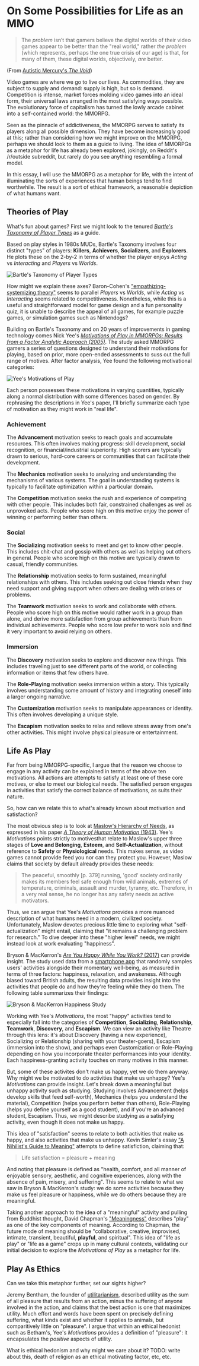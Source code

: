 # On Some Possibilities for Life as an MMO

> The _problem_ isn’t that gamers believe the digital worlds of their video games appear to be better than the "real world," rather _the problem_ (which represents, perhaps the one true crisis of our age) is that, for many of them, these digital worlds, objectively, _are_ better.

(From [Autistic Mercury's _The Void_](https://web.archive.org/web/20171102084549/http://www.autisticmercury.com/the-void-toronto.html))

Video games are where we go to live our lives. As commodities, they are subject to supply and demand: supply is high, but so is demand. Competition is intense, market forces molding video games into an ideal form, their universal laws arranged in the most satisfying ways possible. The evolutionary force of capitalism has turned the lowly arcade cabinet into a self-contained world: the MMORPG.

Seen as the pinnacle of addictiveness, the MMORPG serves to satisfy its players along all possible dimension. They have become increasingly good at this; rather than considering how we might improve on the MMORPG, perhaps we should look to them as a guide to living. The idea of MMORPGs as a metaphor for life has already been explored, jokingly, on Reddit's /r/outside subreddit, but rarely do you see anything resembling a formal model.

In this essay, I will use the MMORPG as a metaphor for life, with the intent of illuminating the sorts of experiences that human beings tend to find worthwhile. The result is a sort of ethical framework, a reasonable depiction of what humans want.

## Theories of Play

What's fun about games? First we might look to the tenured [_Bartle's Taxonomy of Player Types_](http://mud.co.uk/richard/selfware.htm) as a guide.

Based on play styles in 1980s MUDs, Bartle's Taxonomy involves four distinct "types" of players: **Killers**, **Achievers**, **Socializers**, and **Explorers**. He plots these on the 2-by-2 in terms of whether the player enjoys _Acting_ vs _Interacting_ and _Players_ vs _Worlds_.

![Bartle's Taxonomy of Player Types]()

How might we explain these axes? Baron-Cohen's ["empathizing-systemizing theory"](https://en.wikipedia.org/wiki/Empathizing%E2%80%93systemizing_theory) seems to parallel _Players_ vs _Worlds_, while _Acting_ vs _Interacting_ seems related to competitiveness. Nonetheless, while this is a useful and straightforward model for game design and a fun personality quiz, it is unable to describe the appeal of all games, for example puzzle games, or simulation games such as Nintendogs?

Building on Bartle's Taxonomy and on 20 years of improvements in gaming technology comes Nick Yee's [_Motivations of Play in MMORPGs: Results from a Factor Analytic Approach (2005)_](http://www.nickyee.com/daedalus/motivations.pdf). The study asked MMORPG gamers a series of questions designed to understand their motivations for playing, based on prior, more open-ended assessments to suss out the full range of motives. After factor analysis, Yee found the following motivational categories:

![Yee's Motivations of Play](https://i.imgur.com/q4QnSzr.png)

Each person possesses these motivations in varying quantities, typically along a normal distribution with some differences based on gender. By rephrasing the descriptions in Yee's paper, I'll briefly summarize each type of motivation as they might work in "real life".

### Achievement

The **Advancement** motivation seeks to reach goals and accumulate resources. This often involves making progress: skill development, social recognition, or financial/industrial superiority. High scorers are typically drawn to serious, hard-core careers or communities that can facilitate their development.

The **Mechanics** motivation seeks to analyzing and understanding the mechanisms of various systems. The goal in understanding systems is typically to facilitate optimization within a particular domain.

The **Competition** motivation seeks the rush and experience of competing with other people. This includes both fair, constrained challenges as well as unprovoked acts. People who score high on this motive enjoy the power of winning or performing better than others.

### Social

The **Socializing** motivation seeks to meet and get to know other people. This includes chit-chat and gossip with others as well as helping out others in general. People who score high on this motive are typically drawn to casual, friendly communities.

The **Relationship** motivation seeks to form sustained, meaningful relationships with others. This includes seeking out close friends when they need support and giving support when others are dealing with crises or problems.

The **Teamwork** motivation seeks to work and collaborate with others. People who score high on this motive would rather work in a group than alone, and derive more satisfaction from group achievements than from individual achievements. People who score low prefer to work solo and find it very important to avoid relying on others.

### Immersion

The **Discovery** motivation seeks to explore and discover new things. This includes traveling just to see different parts of the world, or collecting information or items that few others have.

The **Role-Playing** motivation seeks immersion within a story. This typically involves understanding some amount of history and integrating oneself into a larger ongoing narrative.

The **Customization** motivation seeks to manipulate appearances or identity. This often involves developing a unique style.

The **Escapism** motivation seeks to relax and relieve stress away from one's other activities. This might involve physical pleasure or entertainment.

## Life As Play

Far from being MMORPG-specific, I argue that the reason we choose to engage in any activity can be explained in terms of the above ten motivations. All actions are attempts to satisfy at least one of these core motives, or else to meet our biological needs. The satisfied person engages in activities that satisfy the correct balance of motivations, as suits their nature.

So, how can we relate this to what's already known about motivation and satisfaction?

The most obvious step is to look at [Maslow's Hierarchy of Needs](https://en.wikipedia.org/wiki/Maslow%27s_hierarchy_of_needs), as expressed in his paper [_A Theory of Human Motivation_ (1943)](http://psychclassics.yorku.ca/Maslow/motivation.htm). Yee's _Motivations_ points strictly to motivesthat relate to Maslow's upper three stages of **Love and Belonging**, **Esteem**, and **Self-Actualization**, without reference to **Safety** or **Physiological** needs. This makes sense, as video games cannot provide feed you nor can they protect you. However, Maslow claims that society by default already provides these needs:

> The peaceful, smoothly [p. 379] running, 'good' society ordinarily makes its members feel safe enough from wild animals, extremes of temperature, criminals, assault and murder, tyranny, etc. Therefore, in a very real sense, he no longer has any safety needs as active motivators.

Thus, we can argue that Yee's _Motivations_ provides a more nuanced description of what humans need in a modern, civilized society. Unfortunately, Maslow devotes precious little time to exploring what "self-actualization" might entail, claiming that "it remains a challenging problem for research." To dive deeper into these "higher level" needs, we might instead look at work evaluating "happiness".

Bryson & MacKerron's [_Are You Happy While You Work?_ (2017)](http://www.creativenz.govt.nz/assets/ckeditor/attachments/1034/happiness_study_by_lse.pdf?1410238913) can provide insight. The study used data from a [smartphone app](https://www.mappinessapp.com/) that randomly samples users' activities alongside their momentary well-being, as measured in terms of three factors: happiness, relaxation, and awakeness. Although biased toward British adults, the resulting data provides insight into the activities that people do and how they're feeling while they do them. The following table summarizes their findings:

![Bryson & MacKerron Happiness Study]()

Working with Yee's _Motivations_, the most "happy" activities tend to especially fall into the categories of **Competition**, **Socializing**, **Relationship**, **Teamwork**, **Discovery**, and **Escapism**. We can view an activity like Theatre through this lens: it's about Discovery (having a new experience), Socializing or Relationship (sharing with your theater-goers), Escapism (immersion into the show), and perhaps even Customization or Role-Playing depending on how you incorporate theater performances into your identity. Each happiness-granting activity touches on many motives in this manner.

But, some of these activites don't make us happy, yet we do them anyway. Why might we be motivated to do activities that make us unhappy? Yee's _Motivations_ can provide insight. Let's break down a meaningful but unhappy activity such as studying. Studying involves Advancement (helps develop skills that feed self-worth), Mechanics (helps you understand the material), Competition (helps you perform better than others), Role-Playing (helps you define yourself as a good student), and if you're an advanced student, Escapism. Thus, we might describe studying as a satisfying activity, even though it does not make us happy.

This idea of "satisfaction" seems to relate to both activities that make us happy, and also activities that make us unhappy. Kevin Simler's essay ["A Nihilist's Guide to Meaning"](http://meltingasphalt.com/a-nihilists-guide-to-meaning/) attempts to define satisfiction, claiming that:

> Life satisfaction = pleasure + meaning

And noting that pleasure is defined as "health, comfort, and all manner of enjoyable sensory, aesthetic, and cognitive experiences, along with the absence of pain, misery, and suffering". This seems to relate to what we saw in Bryson & MacKerron's study: we do some activities because they make us feel pleasure or happiness, while we do others because they are meaningful.

Taking another approach to the idea of a "meaningful" activity and pulling from Buddhist thought, David Chapman's ["Meaningness"](https://meaningness.com/fluidity-preview) describes "play" as one of the key components of meaning. According to Chapman, the future mode of meaning should be "collaborative, creative, improvised, intimate, transient, beautiful, **playful**, and spiritual". This idea of "life as play" or "life as a game" crops up in many cultural contexts, validating our initial decision to explore the _Motivations of Play_ as a metaphor for life.

## Play As Ethics

Can we take this metaphor further, set our sights higher?

Jeremy Bentham, the founder of [utilitarianism](https://en.wikipedia.org/wiki/Utilitarianism), described utility as the sum of all pleasure that results from an action, minus the suffering of anyone involved in the action, and claims that the best action is one that maximizes utility. Much effort and words have been spent on precisely defining suffering, what kinds exist and whether it applies to animals, but comparitively little on "pleasure". I argue that within an ethical hedonist such as Betham's, Yee's _Motivations_ provides a definition of "pleasure": it encapsulates the _positive_ aspects of utility.

What is ethical hedonism and why might we care about it? TODO: write about this, death of religion as an ethical motivating factor, etc, etc.
